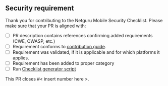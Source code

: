 ## Security requirement

Thank you for contributing to the Netguru Mobile Security Checklist.
Please make sure that your PR is aligned with:

- [ ] PR description contains references confirming added requirements (CWE, OWASP, etc.)
- [ ] Requirement conforms to [contribution guide](https://github.com/netguru/mobile-security-checklist/tree/master/Checklists/how_to_contribute.md). 
- [ ] Requirement was validated, if it is applicable and for which platforms it applies.
- [ ] Requirement has been added to proper category
- [ ] Run [Checklist generator script](https://github.com/netguru/mobile-security-checklist/tree/master/script)

This PR closes #< insert number here >.
